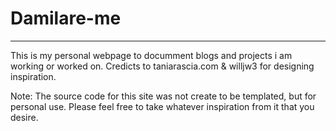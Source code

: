 # Damilare-me

---

This is my personal webpage to documment blogs and projects i am working or worked on. Credicts to taniarascia.com & willjw3 for designing inspiration.

Note: The source code for this site was not create to be templated, but for personal use. Please feel free to take whatever inspiration from it that you desire.
